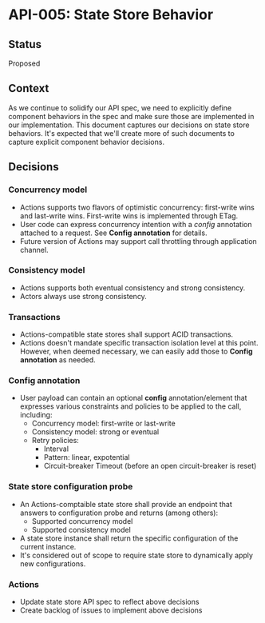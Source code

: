 # API-005: State Store Behavior

## Status
Proposed

## Context
As we continue to solidify our API spec, we need to explicitly define component behaviors in the spec and make sure those are implemented in our implementation. This document captures our decisions on state store behaviors. It's expected that we'll create more of such documents to capture explicit component behavior decisions. 

## Decisions

### Concurrency model

* Actions supports two flavors of optimistic concurrency: first-write wins and last-write wins. First-write wins is implemented through ETag.
* User code can express concurrency intention with a *config* annotation attached to a request. See **Config annotation** for details.
* Future version of Actions may support call throttling through application channel. 

### Consistency model

* Actions supports both eventual consistency and strong consistency. 
* Actors always use strong consistency.

### Transactions

* Actions-compatible state stores shall support ACID transactions.
* Actions doesn't mandate specific transaction isolation level at this point. However, when deemed necessary, we can easily add those to **Config annotation** as needed.

### Config annotation

* User payload can contain an optional **config** annotation/element that expresses various constraints and policies to be applied to the call, including:
  * Concurrency model: first-write or last-write
  * Consistency model: strong or eventual
  * Retry policies:
    * Interval
    * Pattern: linear, expotential
    * Circuit-breaker Timeout (before an open circuit-breaker is reset) 

### State store configuration probe

* An Actions-comptaible state store shall provide an endpoint that answers to configuration probe and returns (among others):
  * Supported concurrency model
  * Supported consistency model
* A state store instance shall return the specific configuration of the current instance.
* It's considered out of scope to require state store to dynamically apply new configurations.
  
### Actions

* Update state store API spec to reflect above decisions
* Create backlog of issues to implement above decisions